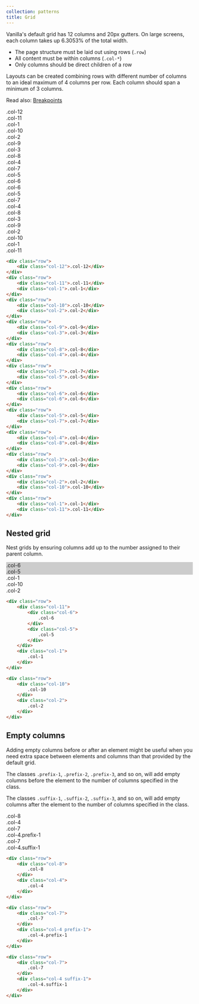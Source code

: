```yaml
---
collection: patterns
title: Grid
---
```


Vanilla's default grid has 12 columns and 20px gutters. On large screens, each column takes up 6.3053% of the total width.

- The page structure must be laid out using rows (`.row`)
- All content must be within columns (`.col-*`)
- Only columns should be direct children of a row

Layouts can be created combining rows with different number of columns to an ideal maximum of 4 columns per row. Each column should span a minimum of 3 columns.

Read also: [Breakpoints](/settings/breakpoints)


<div class="row">
    <div class="col-12 theme__outline">
        <span>.col-12</span>
    </div>
</div>
<div class="row">
    <div class="col-11 theme__outline">
        <span>.col-11</span>
    </div>
    <div class="col-1 theme__outline">
        <span>.col-1</span>
    </div>
</div>
<div class="row">
    <div class="col-10 theme__outline">
        <span>.col-10</span>
    </div>
    <div class="col-2 theme__outline">
        <span>.col-2</span>
    </div>
</div>
<div class="row">
    <div class="col-9 theme__outline">
        <span>.col-9</span>
    </div>
    <div class="col-3 theme__outline">
        <span>.col-3</span>
    </div>
</div>
<div class="row">
    <div class="col-8 theme__outline">
        <span>.col-8</span>
    </div>
    <div class="col-4 theme__outline">
        <span>.col-4</span>
    </div>
</div>
<div class="row">
    <div class="col-7 theme__outline">
        <span>.col-7</span>
    </div>
    <div class="col-5 theme__outline">
        <span>.col-5</span>
    </div>
</div>
<div class="row">
    <div class="col-6 theme__outline">
        <span>.col-6</span>
    </div>
    <div class="col-6 theme__outline">
        <span>.col-6</span>
    </div>
</div>
<div class="row">
    <div class="col-5 theme__outline">
        <span>.col-5</span>
    </div>
    <div class="col-7 theme__outline">
        <span>.col-7</span>
    </div>
</div>
<div class="row">
    <div class="col-4 theme__outline">
        <span>.col-4</span>
    </div>
    <div class="col-8 theme__outline">
        <span>.col-8</span>
    </div>
</div>
<div class="row">
    <div class="col-3 theme__outline">
        <span>.col-3</span>
    </div>
    <div class="col-9 theme__outline">
        <span>.col-9</span>
    </div>
</div>
<div class="row">
    <div class="col-2 theme__outline">
        <span>.col-2</span>
    </div>
    <div class="col-10 theme__outline">
        <span>.col-10</span>
    </div>
</div>
<div class="row">
    <div class="col-1 theme__outline">
        <span>.col-1</span>
    </div>
    <div class="col-11 theme__outline">
        <span>.col-11</span>
    </div>
</div>

```html
<div class="row">
    <div class="col-12">.col-12</div>
</div>
<div class="row">
    <div class="col-11">.col-11</div>
    <div class="col-1">.col-1</div>
</div>
<div class="row">
    <div class="col-10">.col-10</div>
    <div class="col-2">.col-2</div>
</div>
<div class="row">
    <div class="col-9">.col-9</div>
    <div class="col-3">.col-3</div>
</div>
<div class="row">
    <div class="col-8">.col-8</div>
    <div class="col-4">.col-4</div>
</div>
<div class="row">
    <div class="col-7">.col-7</div>
    <div class="col-5">.col-5</div>
</div>
<div class="row">
    <div class="col-6">.col-6</div>
    <div class="col-6">.col-6</div>
</div>
<div class="row">
    <div class="col-5">.col-5</div>
    <div class="col-7">.col-7</div>
</div>
<div class="row">
    <div class="col-4">.col-4</div>
    <div class="col-8">.col-8</div>
</div>
<div class="row">
    <div class="col-3">.col-3</div>
    <div class="col-9">.col-9</div>
</div>
<div class="row">
    <div class="col-2">.col-2</div>
    <div class="col-10">.col-10</div>
</div>
<div class="row">
    <div class="col-1">.col-1</div>
    <div class="col-11">.col-11</div>
</div>
```

## Nested grid

Nest grids by ensuring columns add up to the number assigned to their parent column.

<div class="row">
    <div class="col-11 theme__outline">
        <span>
            <div class="col-6" style="background: #ccc">
                <span>.col-6</span>
            </div>
            <div class="col-5" style="background: #ccc">
                <span>.col-5</span>
            </div>
        </span>
    </div>
    <div class="col-1 theme__outline">
        <span>.col-1</span>
    </div>
</div>
<div class="row">
    <div class="col-10 theme__outline">
        <span>.col-10</span>
    </div>
    <div class="col-2 theme__outline">
        <span>.col-2</span>
    </div>
</div>

```html
<div class="row">
    <div class="col-11">
        <div class="col-6">
            .col-6
        </div>
        <div class="col-5">
            .col-5
        </div>
    </div>
    <div class="col-1">
        .col-1
    </div>
</div>

<div class="row">
    <div class="col-10">
        .col-10
    </div>
    <div class="col-2">
        .col-2
    </div>
</div>
```

## Empty columns

Adding empty columns before or after an element might be useful when you need extra space between elements and columns than that provided by the default grid.

The classes `.prefix-1`, `.prefix-2`, `.prefix-3`, and so on, will add empty columns before the element to the number of columns specified in the class.

The classes `.suffix-1`, `.suffix-2`, `.suffix-3`, and so on, will add empty columns after the element to the number of columns specified in the class.


<div class="row">
  <div class="col-8">
    <div class="theme__outline">.col-8</div>
  </div>
  <div class="col-4">
    <div class="theme__outline">.col-4</div>
  </div>
</div>
<div class="row">
    <div class="col-7">
        <div class="theme__outline">.col-7</div>
    </div>
    <div class="col-4 prefix-1">
        <div class="theme__outline">.col-4.prefix-1</div>
    </div>
</div>
<div class="row">
    <div class="col-7">
        <div class="theme__outline">.col-7</div>
    </div>
    <div class="col-4 suffix-1">
        <div class="theme__outline">.col-4.suffix-1</div>
    </div>
</div>


```html
<div class="row">
    <div class="col-8">
        .col-8
    </div>
    <div class="col-4">
        .col-4
    </div>
</div>

<div class="row">
    <div class="col-7">
        .col-7
    </div>
    <div class="col-4 prefix-1">
        .col-4.prefix-1
    </div>
</div>

<div class="row">
    <div class="col-7">
        .col-7
    </div>
    <div class="col-4 suffix-1">
        .col-4.suffix-1
    </div>
</div>
```
